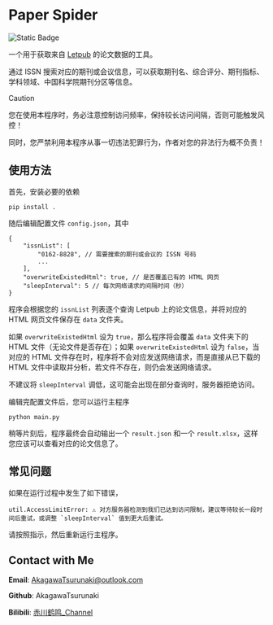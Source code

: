 # Paper Spider

![Static Badge](https://img.shields.io/badge/Python%20-%20>=3.10-blue)

一个用于获取来自 [Letpub](https://www.letpub.com.cn/) 的论文数据的工具。

通过 ISSN 搜索对应的期刊或会议信息，可以获取期刊名、综合评分、期刊指标、学科领域、中国科学院期刊分区等信息。

> [!CAUTION]
> 
> 您在使用本程序时，务必注意控制访问频率，保持较长访问间隔，否则可能触发风控！
> 
> 同时，您严禁利用本程序从事一切违法犯罪行为，作者对您的非法行为概不负责！

## 使用方法

首先，安装必要的依赖

```shell
pip install .
```

随后编辑配置文件 `config.json`，其中

```json5
{
    "issnList": [
        "0162-8828", // 需要搜索的期刊或会议的 ISSN 号码
        ...
    ],
    "overwriteExistedHtml": true, // 是否覆盖已有的 HTML 网页
    "sleepInterval": 5 // 每次网络请求的间隔时间（秒）
}
```
 
程序会根据您的 `issnList` 列表逐个查询 Letpub 上的论文信息，并将对应的 HTML 网页文件保存在 `data` 文件夹。

如果 `overwriteExistedHtml` 设为 `true`，那么程序将会覆盖 `data` 文件夹下的 HTML 文件（无论文件是否存在）；如果 `overwriteExistedHtml` 设为 `false`，当对应的 HTML 文件存在时，程序将不会对应发送网络请求，而是直接从已下载的 HTML 文件中读取并分析，若文件不存在，则仍会发送网络请求。

不建议将 `sleepInterval` 调低，这可能会出现在部分查询时，服务器拒绝访问。

编辑完配置文件后，您可以运行主程序

```shell
python main.py
```

稍等片刻后，程序最终会自动输出一个 `result.json` 和一个 `result.xlsx`，这样您应该可以查看对应的论文信息了。

## 常见问题

如果在运行过程中发生了如下错误，
```
util.AccessLimitError: ⚠️ 对方服务器检测到我们已达到访问限制，建议等待较长一段时间后重试，或调整 `sleepInterval` 值到更大后重试。
```
请按照指示，然后重新运行主程序。

## Contact with Me

**Email**: AkagawaTsurunaki@outlook.com

**Github**: AkagawaTsurunaki

**Bilibili**: [赤川鹤鸣_Channel](https://space.bilibili.com/1076299680)